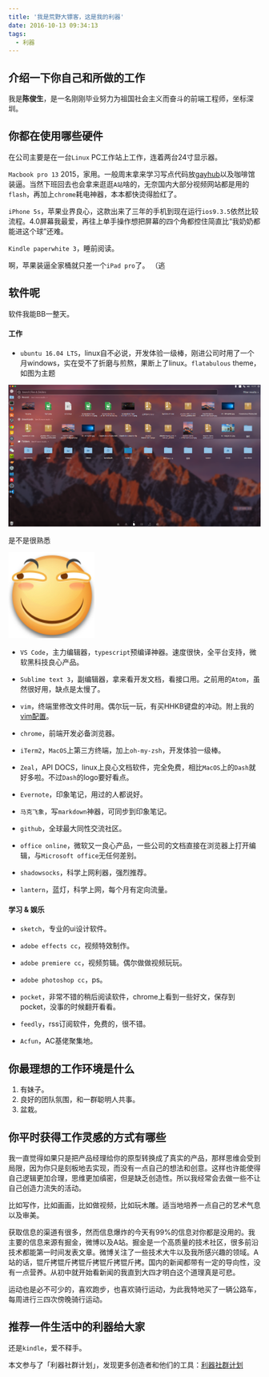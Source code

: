 ```yaml
---
title: '我是荒野大镖客，这是我的利器'
date: 2016-10-13 09:34:13
tags:
  - 利器
---
```


## 介绍一下你自己和所做的工作

我是**陈俊生**，是一名刚刚毕业努力为祖国社会主义而奋斗的前端工程师，坐标深圳。

<!-- more -->

## 你都在使用哪些硬件

在公司主要是在一台`Linux` PC工作站上工作，连着两台24寸显示器。

`Macbook pro 13` 2015，家用。一般周末拿来学习写点代码放[gayhub](https://github.com/hentaicracker)以及咖啡馆装逼。当然下班回去也会拿来逛逛`A站`啥的，无奈国内大部分视频网站都是用的`flash`，再加上`chrome`耗电神器，本本都快烫得脸红了。

`iPhone 5s`，苹果业界良心，这款出来了三年的手机到现在运行`ios9.3.5`依然比较流程。4.0屏幕我最爱，再往上单手操作想把屏幕的四个角都控住简直比“我奶奶都能进这个球”还难。

`Kindle paperwhite 3`，睡前阅读。

啊，苹果装逼全家桶就只差一个`iPad pro`了。 （逃

## 软件呢

软件我能BB一整天。

#### 工作

- `ubuntu 16.04 LTS`，linux自不必说，开发体验一级棒，刚进公司时用了一个月windows，实在受不了折磨与煎熬，果断上了linux。`flatabulous` theme，如图为主题

![flatabulous](../img/liqi2.png)

是不是很熟悉

![滑稽](../img/huaji.png)

- `VS Code`，主力编辑器，`typescript`预编译神器。速度很快，全平台支持，微软黑科技良心产品。

- `Sublime text 3`，副编辑器，拿来看开发文档，看接口用。之前用的`Atom`，虽然很好用，缺点是太慢了。

- `vim`，终端里修改文件时用。偶尔玩一玩，有买HHKB键盘的冲动。附上我的[vim配置](https://github.com/hentaicracker/.vimrc/blob/master/.vimrc)。

- `chrome`，前端开发必备浏览器。

- `iTerm2`，`MacOS`上第三方终端，加上`oh-my-zsh`，开发体验一级棒。

- `Zeal`，API DOCS，linux上良心文档软件，完全免费，相比`MacOS`上的`Dash`就好多啦。不过`Dash`的logo要好看点。

- `Evernote`，印象笔记，用过的人都说好。

- `马克飞象`，写`markdown`神器，可同步到印象笔记。

- `github`，全球最大同性交流社区。

- `office online`，微软又一良心产品，一些公司的文档直接在浏览器上打开编辑，与`Microsoft office`无任何差别。

- `shadowsocks`，科学上网利器，强烈推荐。

- `lantern`，蓝灯，科学上网，每个月有定向流量。

#### 学习 & 娱乐

- `sketch`，专业的ui设计软件。

- `adobe effects cc`，视频特效制作。

- `adobe premiere cc`，视频剪辑。偶尔做做视频玩玩。

- `adobe photoshop cc`，ps。

- `pocket`，非常不错的稍后阅读软件，chrome上看到一些好文，保存到pocket，没事的时候翻开看看。

- `feedly`，rss订阅软件，免费的，很不错。

- `Acfun`，AC基佬聚集地。

## 你最理想的工作环境是什么

1. 有妹子。
2. 良好的团队氛围，和一群聪明人共事。
3. 盆栽。

## 你平时获得工作灵感的方式有哪些

我一直觉得如果只是把产品经理给你的原型转换成了真实的产品，那样思维会受到局限，因为你只是刻板地去实现，而没有一点自己的想法和创意。这样也许能使得自己逻辑更加合理，思维更加缜密，但是缺乏创造性。所以我经常会去做一些不让自己创造力流失的活动。

比如写作，比如画画，比如做视频，比如玩木雕。适当地培养一点自己的艺术气息以及审美。

获取信息的渠道有很多，然而信息爆炸的今天有99%的信息对你都是没用的。我主要的信息来源有掘金，微博以及A站。掘金是一个高质量的技术社区，很多前沿技术都能第一时间发表文章。微博关注了一些技术大牛以及我所感兴趣的领域。A站的话，锟斤拷锟斤拷锟斤拷锟斤拷锟斤拷。国内的新闻都带有一定的导向性，没有一点营养。从初中就开始看新闻的我直到大四才明白这个道理真是可悲。

运动也是必不可少的，喜欢跑步，也喜欢骑行运动，为此我特地买了一辆公路车，每周进行三四次傍晚骑行运动。

## 推荐一件生活中的利器给大家

还是`kindle`，爱不释手。

本文参与了「利器社群计划」，发现更多创造者和他们的工具：[利器社群计划](http://liqi.io/community/)